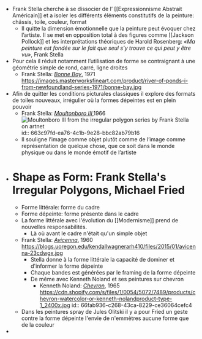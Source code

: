 - Frank Stella cherche à se dissocier de l’ [[Expressionnisme Abstrait Américain]] et a isoler les différents éléments constitutifs de la peinture: châssis, toile, couleur, format
	- Il quitte la dimension émotionnelle que la peinture peut évoquer chez l’artiste. Il se met en opposition total à des figures comme [[Jackson Pollock]] et les interprétations théoriques de Harold Rosenberg:
	  *«Ma peinture est fondée sur le fait que seul s'y trouve ce qui peut y être vu»*, Frank Stella
- Pour cela il réduit notamment l’utilisation de forme se contraignant à une géométrie simple de rond, carré, ligne droites
	- Frank Stella: [*Bonne Bay*](http://www.artnet.fr/artistes/frank-stella/bonne-bay-a-5xu4JxR2GX6Fx5Hd6oPWjg2), 1971 https://images.masterworksfineart.com/product/river-of-ponds-i-from-newfoundland-series-1971/bonne-bay.jpg
- Afin de quitter les conditions picturales classiques il explore des formats de toiles nouveaux, irrégulier où la formes dépeintes est en plein pouvoir
	- Frank Stella: [*Moultonboro III*](https://www.artnet.com/artists/frank-stella/moultonboro-iii-from-the-irregular-polygon-series-VBg6eu5YmAS1ACUZTjJ9lw2),1966 ![Moultonboro III from the irregular polygon series by Frank Stella on artnet](https://www.artnet.com/WebServices/images/ll00193lldSy9GFgneECfDrCWvaHBOcUbaE/frank-stella-moultonboro-iii-(from-the-irregular-polygon-series).jpg)
	  id:: 663c97fd-ea76-4c1b-9e28-bbc82ab79b16
	- Il souligne l’image comme objet plutôt comme de l’image comme représentation de quelque chose, que ce soit dans le monde physique ou dans le monde émotif de l’artiste
- # Shape as Form: Frank Stella's Irregular Polygons, Michael Fried
	- Forme littérale: forme du cadre
	- Forme dépeinte: forme présente dans le cadre
	- La forme littérale avec l'évolution du [[Modernisme]] prend de nouvelles responsabilités.
		- Là où avant le cadre n'était qu'un simple objet
	- Frank Stella: [*Avicenna*](https://bpb-us-e1.wpmucdn.com/blogs.uoregon.edu/dist/6/10359/files/2015/01/avicenna-23cdwgx.jpg), 1960 https://blogs.uoregon.edu/kendallwagnerarh410/files/2015/01/avicenna-23cdwgx.jpg
		- Stella donne à la forme littérale la capacité de dominer et d'informer la forme dépeinte
		- Chaque bandes est générées par le framing de la forme dépeinte
		- De même avec Kenneth Noland et ses peintures sur chevron
			- Kenneth Noland: [*Chevron*](https://www.rogallery.com/artists/kenneth-noland/chevron/), 1965 https://cdn.shopify.com/s/files/1/0054/5072/7489/products/chevron-watercolor-or-kenneth-nolandproduct-type-1_2400x.jpg
			  id:: 66fab936-c268-43ca-8229-ce36064cefc4
	- Dans les peintures spray de Jules Olitski il y a pour Fried un geste contre la forme dépeinte l'envie de n'emmètres aucune forme que de la couleur
-